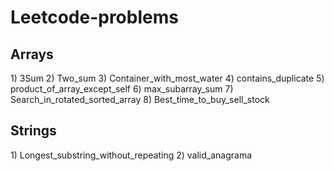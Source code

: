# Leetcode-problems

<h2> Arrays</h2>
1) 3Sum
2) Two_sum
3) Container_with_most_water
4) contains_duplicate
5) product_of_array_except_self
6) max_subarray_sum
7) Search_in_rotated_sorted_array
8) Best_time_to_buy_sell_stock

<h2> Strings</h2>
1) Longest_substring_without_repeating
2) valid_anagrama